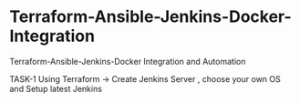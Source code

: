 # Terraform-Ansible-Jenkins-Docker-Integration
Terraform-Ansible-Jenkins-Docker Integration and Automation

TASK-1 
  Using Terraform -> Create Jenkins Server , choose your own OS and Setup latest Jenkins
